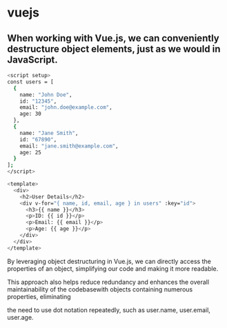 # vuejs

## When working with Vue.js, we can conveniently destructure object elements, just as we would in JavaScript. 
```sh
<script setup>
const users = [
  {
    name: "John Doe",
    id: "12345",
    email: "john.doe@example.com",
    age: 30
  },
  {
    name: "Jane Smith",
    id: "67890",
    email: "jane.smith@example.com",
    age: 25
  }
];
</script>

<template>
  <div>
    <h2>User Details</h2>
    <div v-for="{ name, id, email, age } in users" :key="id">
      <h3>{{ name }}</h3>
      <p>ID: {{ id }}</p>
      <p>Email: {{ email }}</p>
      <p>Age: {{ age }}</p>
    </div>
  </div>
</template>
```

 By leveraging object destructuring in Vue.js, we can directly access the properties of an object, simplifying our code and making it more readable.

This approach also helps reduce redundancy and enhances the overall maintainability of the codebasewith objects containing numerous properties, eliminating 

the need to use dot notation repeatedly, such as user.name, user.email, user.age.
